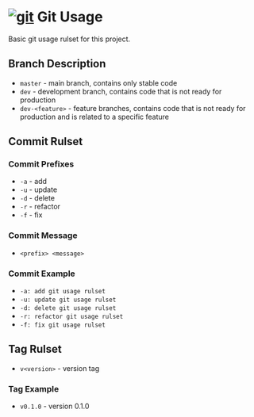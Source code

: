 # [![git](https://img.shields.io/badge/--F05032?logo=git&logoColor=ffffff)](http://git-scm.com/) Git Usage

Basic git usage rulset for this project.

## Branch Description

* `master` - main branch, contains only stable code
* `dev` - development branch, contains code that is not ready for production
* `dev-<feature>` - feature branches, contains code that is not ready for production and is related to a specific feature

## Commit Rulset

### Commit Prefixes

* `-a` - add
* `-u` - update
* `-d` - delete
* `-r` - refactor
* `-f` - fix

### Commit Message

* `<prefix> <message>`

### Commit Example

* `-a: add git usage rulset`
* `-u: update git usage rulset`
* `-d: delete git usage rulset`
* `-r: refactor git usage rulset`
* `-f: fix git usage rulset`

## Tag Rulset

* `v<version>` - version tag

### Tag Example

* `v0.1.0` - version 0.1.0
